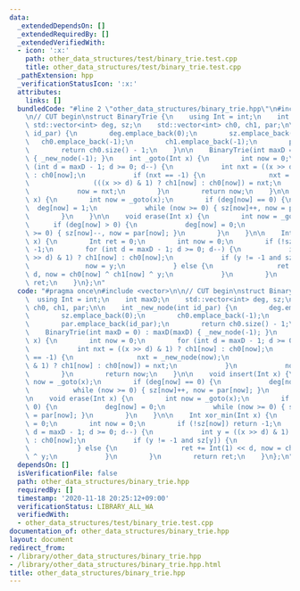 ```yaml
---
data:
  _extendedDependsOn: []
  _extendedRequiredBy: []
  _extendedVerifiedWith:
  - icon: ':x:'
    path: other_data_structures/test/binary_trie.test.cpp
    title: other_data_structures/test/binary_trie.test.cpp
  _pathExtension: hpp
  _verificationStatusIcon: ':x:'
  attributes:
    links: []
  bundledCode: "#line 2 \"other_data_structures/binary_trie.hpp\"\n#include <vector>\n\
    \n// CUT begin\nstruct BinaryTrie {\n    using Int = int;\n    int maxD;\n   \
    \ std::vector<int> deg, sz;\n    std::vector<int> ch0, ch1, par;\n\n    int _new_node(int\
    \ id_par) {\n        deg.emplace_back(0);\n        sz.emplace_back(0);\n     \
    \   ch0.emplace_back(-1);\n        ch1.emplace_back(-1);\n        par.emplace_back(id_par);\n\
    \        return ch0.size() - 1;\n    }\n\n    BinaryTrie(int maxD = 0) : maxD(maxD)\
    \ { _new_node(-1); }\n    int _goto(Int x) {\n        int now = 0;\n        for\
    \ (int d = maxD - 1; d >= 0; d--) {\n            int nxt = ((x >> d) & 1) ? ch1[now]\
    \ : ch0[now];\n            if (nxt == -1) {\n                nxt = _new_node(now);\n\
    \                (((x >> d) & 1) ? ch1[now] : ch0[now]) = nxt;\n            }\n\
    \            now = nxt;\n        }\n        return now;\n    }\n\n    void insert(Int\
    \ x) {\n        int now = _goto(x);\n        if (deg[now] == 0) {\n          \
    \  deg[now] = 1;\n            while (now >= 0) { sz[now]++, now = par[now]; }\n\
    \        }\n    }\n\n    void erase(Int x) {\n        int now = _goto(x);\n  \
    \      if (deg[now] > 0) {\n            deg[now] = 0;\n            while (now\
    \ >= 0) { sz[now]--, now = par[now]; }\n        }\n    }\n\n    Int xor_min(Int\
    \ x) {\n        Int ret = 0;\n        int now = 0;\n        if (!sz[now]) return\
    \ -1;\n        for (int d = maxD - 1; d >= 0; d--) {\n            int y = ((x\
    \ >> d) & 1) ? ch1[now] : ch0[now];\n            if (y != -1 and sz[y]) {\n  \
    \              now = y;\n            } else {\n                ret += Int(1) <<\
    \ d, now = ch0[now] ^ ch1[now] ^ y;\n            }\n        }\n        return\
    \ ret;\n    }\n};\n"
  code: "#pragma once\n#include <vector>\n\n// CUT begin\nstruct BinaryTrie {\n  \
    \  using Int = int;\n    int maxD;\n    std::vector<int> deg, sz;\n    std::vector<int>\
    \ ch0, ch1, par;\n\n    int _new_node(int id_par) {\n        deg.emplace_back(0);\n\
    \        sz.emplace_back(0);\n        ch0.emplace_back(-1);\n        ch1.emplace_back(-1);\n\
    \        par.emplace_back(id_par);\n        return ch0.size() - 1;\n    }\n\n\
    \    BinaryTrie(int maxD = 0) : maxD(maxD) { _new_node(-1); }\n    int _goto(Int\
    \ x) {\n        int now = 0;\n        for (int d = maxD - 1; d >= 0; d--) {\n\
    \            int nxt = ((x >> d) & 1) ? ch1[now] : ch0[now];\n            if (nxt\
    \ == -1) {\n                nxt = _new_node(now);\n                (((x >> d)\
    \ & 1) ? ch1[now] : ch0[now]) = nxt;\n            }\n            now = nxt;\n\
    \        }\n        return now;\n    }\n\n    void insert(Int x) {\n        int\
    \ now = _goto(x);\n        if (deg[now] == 0) {\n            deg[now] = 1;\n \
    \           while (now >= 0) { sz[now]++, now = par[now]; }\n        }\n    }\n\
    \n    void erase(Int x) {\n        int now = _goto(x);\n        if (deg[now] >\
    \ 0) {\n            deg[now] = 0;\n            while (now >= 0) { sz[now]--, now\
    \ = par[now]; }\n        }\n    }\n\n    Int xor_min(Int x) {\n        Int ret\
    \ = 0;\n        int now = 0;\n        if (!sz[now]) return -1;\n        for (int\
    \ d = maxD - 1; d >= 0; d--) {\n            int y = ((x >> d) & 1) ? ch1[now]\
    \ : ch0[now];\n            if (y != -1 and sz[y]) {\n                now = y;\n\
    \            } else {\n                ret += Int(1) << d, now = ch0[now] ^ ch1[now]\
    \ ^ y;\n            }\n        }\n        return ret;\n    }\n};\n"
  dependsOn: []
  isVerificationFile: false
  path: other_data_structures/binary_trie.hpp
  requiredBy: []
  timestamp: '2020-11-18 20:25:12+09:00'
  verificationStatus: LIBRARY_ALL_WA
  verifiedWith:
  - other_data_structures/test/binary_trie.test.cpp
documentation_of: other_data_structures/binary_trie.hpp
layout: document
redirect_from:
- /library/other_data_structures/binary_trie.hpp
- /library/other_data_structures/binary_trie.hpp.html
title: other_data_structures/binary_trie.hpp
---
```

